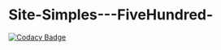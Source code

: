 # Site-Simples---FiveHundred-
[![Codacy Badge](https://api.codacy.com/project/badge/Grade/be86fadb4b29434f93d8097c56e4c4b7)](https://app.codacy.com/gh/blblemos/Site-Simples---FiveHundred-?utm_source=github.com&utm_medium=referral&utm_content=blblemos/Site-Simples---FiveHundred-&utm_campaign=Badge_Grade)